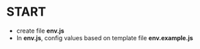 # START
- create file **env.js**
- In **env.js**, config values based on template file **env.example.js**